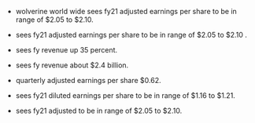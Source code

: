 - wolverine world wide sees fy21 adjusted earnings per share to be in range of $2.05 to $2.10.

- sees fy21 adjusted earnings per share to be in range of $2.05 to $2.10 .

- sees fy revenue up 35 percent.

- sees fy revenue about $2.4 billion.

- quarterly adjusted earnings per share $0.62.

- sees fy21 diluted earnings per share to be in range of $1.16 to $1.21.

- sees fy21 adjusted to be in range of $2.05 to $2.10.
